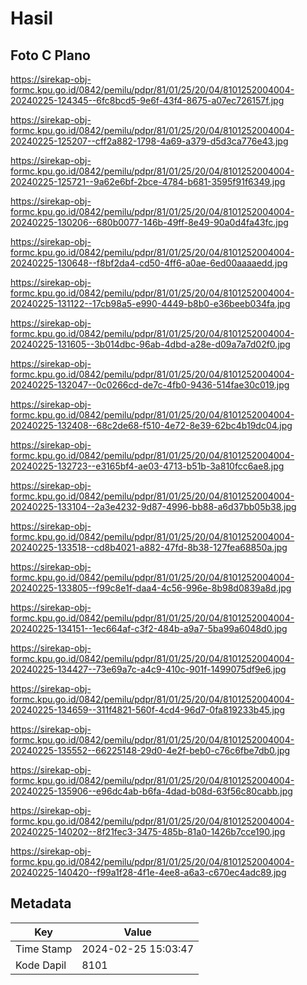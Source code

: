 # Hasil

## Foto C Plano

https://sirekap-obj-formc.kpu.go.id/0842/pemilu/pdpr/81/01/25/20/04/8101252004004-20240225-124345--6fc8bcd5-9e6f-43f4-8675-a07ec726157f.jpg

https://sirekap-obj-formc.kpu.go.id/0842/pemilu/pdpr/81/01/25/20/04/8101252004004-20240225-125207--cff2a882-1798-4a69-a379-d5d3ca776e43.jpg

https://sirekap-obj-formc.kpu.go.id/0842/pemilu/pdpr/81/01/25/20/04/8101252004004-20240225-125721--9a62e6bf-2bce-4784-b681-3595f91f6349.jpg

https://sirekap-obj-formc.kpu.go.id/0842/pemilu/pdpr/81/01/25/20/04/8101252004004-20240225-130206--680b0077-146b-49ff-8e49-90a0d4fa43fc.jpg

https://sirekap-obj-formc.kpu.go.id/0842/pemilu/pdpr/81/01/25/20/04/8101252004004-20240225-130648--f8bf2da4-cd50-4ff6-a0ae-6ed00aaaaedd.jpg

https://sirekap-obj-formc.kpu.go.id/0842/pemilu/pdpr/81/01/25/20/04/8101252004004-20240225-131122--17cb98a5-e990-4449-b8b0-e36beeb034fa.jpg

https://sirekap-obj-formc.kpu.go.id/0842/pemilu/pdpr/81/01/25/20/04/8101252004004-20240225-131605--3b014dbc-96ab-4dbd-a28e-d09a7a7d02f0.jpg

https://sirekap-obj-formc.kpu.go.id/0842/pemilu/pdpr/81/01/25/20/04/8101252004004-20240225-132047--0c0266cd-de7c-4fb0-9436-514fae30c019.jpg

https://sirekap-obj-formc.kpu.go.id/0842/pemilu/pdpr/81/01/25/20/04/8101252004004-20240225-132408--68c2de68-f510-4e72-8e39-62bc4b19dc04.jpg

https://sirekap-obj-formc.kpu.go.id/0842/pemilu/pdpr/81/01/25/20/04/8101252004004-20240225-132723--e3165bf4-ae03-4713-b51b-3a810fcc6ae8.jpg

https://sirekap-obj-formc.kpu.go.id/0842/pemilu/pdpr/81/01/25/20/04/8101252004004-20240225-133104--2a3e4232-9d87-4996-bb88-a6d37bb05b38.jpg

https://sirekap-obj-formc.kpu.go.id/0842/pemilu/pdpr/81/01/25/20/04/8101252004004-20240225-133518--cd8b4021-a882-47fd-8b38-127fea68850a.jpg

https://sirekap-obj-formc.kpu.go.id/0842/pemilu/pdpr/81/01/25/20/04/8101252004004-20240225-133805--f99c8e1f-daa4-4c56-996e-8b98d0839a8d.jpg

https://sirekap-obj-formc.kpu.go.id/0842/pemilu/pdpr/81/01/25/20/04/8101252004004-20240225-134151--1ec664af-c3f2-484b-a9a7-5ba99a6048d0.jpg

https://sirekap-obj-formc.kpu.go.id/0842/pemilu/pdpr/81/01/25/20/04/8101252004004-20240225-134427--73e69a7c-a4c9-410c-901f-1499075df9e6.jpg

https://sirekap-obj-formc.kpu.go.id/0842/pemilu/pdpr/81/01/25/20/04/8101252004004-20240225-134659--311f4821-560f-4cd4-96d7-0fa819233b45.jpg

https://sirekap-obj-formc.kpu.go.id/0842/pemilu/pdpr/81/01/25/20/04/8101252004004-20240225-135552--66225148-29d0-4e2f-beb0-c76c6fbe7db0.jpg

https://sirekap-obj-formc.kpu.go.id/0842/pemilu/pdpr/81/01/25/20/04/8101252004004-20240225-135906--e96dc4ab-b6fa-4dad-b08d-63f56c80cabb.jpg

https://sirekap-obj-formc.kpu.go.id/0842/pemilu/pdpr/81/01/25/20/04/8101252004004-20240225-140202--8f21fec3-3475-485b-81a0-1426b7cce190.jpg

https://sirekap-obj-formc.kpu.go.id/0842/pemilu/pdpr/81/01/25/20/04/8101252004004-20240225-140420--f99a1f28-4f1e-4ee8-a6a3-c670ec4adc89.jpg


## Metadata

| Key        | Value               |
| ---------- | ------------------- |
| Time Stamp | 2024-02-25 15:03:47 |
| Kode Dapil | 8101                |



